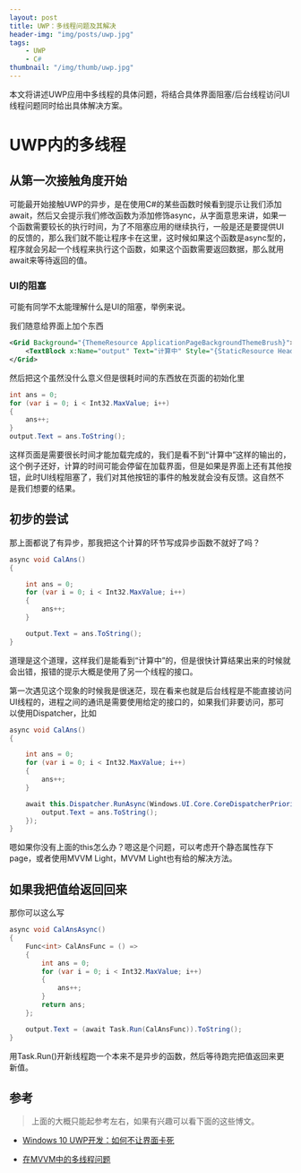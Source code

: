 ```yaml
---
layout: post
title: UWP：多线程问题及其解决
header-img: "img/posts/uwp.jpg"
tags:
    - UWP
    - C#
thumbnail: "/img/thumb/uwp.jpg"
---
```


本文将讲述UWP应用中多线程的具体问题，将结合具体界面阻塞/后台线程访问UI线程问题同时给出具体解决方案。

<!--more-->

# UWP内的多线程

## 从第一次接触角度开始

可能最开始接触UWP的异步，是在使用C#的某些函数时候看到提示让我们添加await，然后又会提示我们修改函数为添加修饰async，从字面意思来讲，如果一个函数需要较长的执行时间，为了不阻塞应用的继续执行，一般是还是要提供UI的反馈的，那么我们就不能让程序卡在这里，这时候如果这个函数是async型的，程序就会另起一个线程来执行这个函数，如果这个函数需要返回数据，那么就用await来等待返回的值。


### UI的阻塞

可能有同学不太能理解什么是UI的阻塞，举例来说。

我们随意给界面上加个东西
```xml
<Grid Background="{ThemeResource ApplicationPageBackgroundThemeBrush}">
    <TextBlock x:Name="output" Text="计算中" Style="{StaticResource HeaderTextBlockStyle}"></TextBlock>
</Grid>
```
然后把这个虽然没什么意义但是很耗时间的东西放在页面的初始化里
```csharp
int ans = 0;
for (var i = 0; i < Int32.MaxValue; i++)
{
    ans++;
}
output.Text = ans.ToString();
```
这样页面是需要很长时间才能加载完成的，我们是看不到“计算中”这样的输出的，这个例子还好，计算的时间可能会停留在加载界面，但是如果是界面上还有其他按钮，此时UI线程阻塞了，我们对其他按钮的事件的触发就会没有反馈。这自然不是我们想要的结果。

## 初步的尝试
那上面都说了有异步，那我把这个计算的环节写成异步函数不就好了吗？
```csharp
async void CalAns()
{

    int ans = 0;
    for (var i = 0; i < Int32.MaxValue; i++)
    {
        ans++;
    }

    output.Text = ans.ToString();
}
```
道理是这个道理，这样我们是能看到“计算中”的，但是很快计算结果出来的时候就会出错，报错的提示大概是使用了另一个线程的接口。


第一次遇见这个现象的时候我是很迷茫，现在看来也就是后台线程是不能直接访问UI线程的，进程之间的通讯是需要使用给定的接口的，如果我们非要访问，那可以使用Dispatcher，比如
```csharp
async void CalAns()
{

    int ans = 0;
    for (var i = 0; i < Int32.MaxValue; i++)
    {
        ans++;
    }

    await this.Dispatcher.RunAsync(Windows.UI.Core.CoreDispatcherPriority.Normal, () => {
        output.Text = ans.ToString();
    });
}
```
嗯如果你没有上面的this怎么办？嗯这是个问题，可以考虑开个静态属性存下page，或者使用MVVM Light，MVVM Light也有给的解决方法。

## 如果我把值给返回回来
那你可以这么写
```csharp
async void CalAnsAsync()
{
    Func<int> CalAnsFunc = () =>
    {
        int ans = 0;
        for (var i = 0; i < Int32.MaxValue; i++)
        {
            ans++;
        }
        return ans;
    };

    output.Text = (await Task.Run(CalAnsFunc)).ToString();
}
```
用Task.Run()开新线程跑一个本来不是异步的函数，然后等待跑完把值返回来更新值。

## 参考
> 上面的大概只能起参考左右，如果有兴趣可以看下面的这些博文。

+ [Windows 10 UWP开发：如何不让界面卡死](http://edi.wang/post/2016/2/18/windows-10-uwp-async-await-ui-thread)

+ [在MVVM中的多线程问题](http://www.jianshu.com/p/8a44075e66f8)